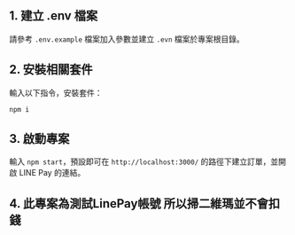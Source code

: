 
## 1. 建立 .env 檔案

請參考 `.env.example` 檔案加入參數並建立 `.evn` 檔案於專案根目錄。

## 2. 安裝相關套件

輸入以下指令，安裝套件：

```
npm i
```

## 3. 啟動專案

輸入 `npm start`，預設即可在 `http://localhost:3000/` 的路徑下建立訂單，並開啟 LINE Pay 的連結。

## 4. 此專案為測試LinePay帳號 所以掃二維瑪並不會扣錢 
